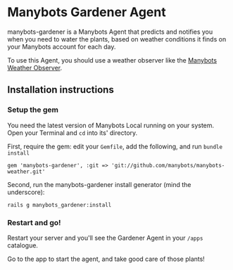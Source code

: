 # Manybots Gardener Agent

manybots-gardener is a Manybots Agent that predicts and notifies you when you need to water the plants, based on weather conditions it finds on your Manybots account for each day.

To use this Agent, you should use a weather observer like the [Manybots Weather Observer](https://github.com/manybots/manybots-weather).

## Installation instructions

### Setup the gem

You need the latest version of Manybots Local running on your system. Open your Terminal and `cd` into its' directory.

First, require the gem: edit your `Gemfile`, add the following, and run `bundle install`

```
gem 'manybots-gardener', :git => 'git://github.com/manybots/manybots-weather.git'
```

Second, run the manybots-gardener install generator (mind the underscore):

```
rails g manybots_gardener:install
```

### Restart and go!

Restart your server and you'll see the Gardener Agent in your `/apps` catalogue. 

Go to the app to start the agent, and take good care of those plants!